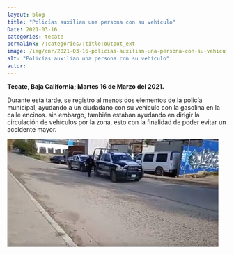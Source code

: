 ```yaml
---
layout: blog
title: "Policías auxilian una persona con su vehículo"
Date: 2021-03-16
categories: tecate
permalink: /:categories/:title:output_ext
image: /img/cnr/2021-03-16-policias-auxilian-una-persona-con-su-vehiculo.PNG
alt: "Policías auxilian una persona con su vehículo"
autor:
---
```


**Tecate, Baja California; Martes 16 de Marzo del 2021.** 

Durante esta tarde, se registro al menos dos elementos de la policía municipal, ayudando a un ciudadano con su vehículo con la gasolina en la calle encinos. sin embargo, también estaban ayudando en dirigir la circulación de vehículos por la zona, esto con la finalidad de poder evitar un accidente mayor.

<div id="carouselExampleSlidesOnly" class="carousel slide" data-ride="carousel">
  <div class="carousel-inner">
    <div class="carousel-item active">
       <img class="d-block w-100" src="/img/cnr/2021-03-16-policias-auxilian-una-persona-con-su-vehiculo.PNG" loading="lazy"  alt="Policías auxilian una persona con su vehículo">
    </div>
  </div>
</div>